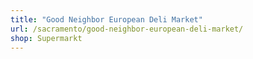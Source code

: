 ```yaml
---
title: "Good Neighbor European Deli Market"
url: /sacramento/good-neighbor-european-deli-market/
shop: Supermarkt
---
```


